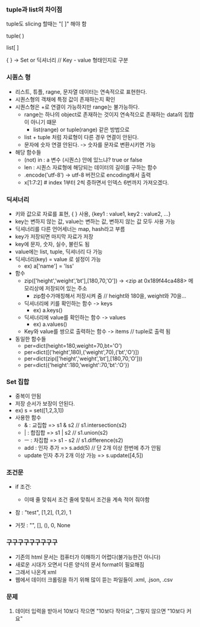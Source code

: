 ### tuple과 list의 차이점

tuple도 slicing 할때는 "[ ]" 해야 함

tuple( )

list[ ] 

{ } -> Set or 딕셔너리  // Key - value 형태인지로 구분



### 시퀀스 형

 * 리스트, 튜플, ragne, 문자열 데이터는 연속적으로 표현한다.
 * 시퀀스형의 객채에 특정 값이 존재하는지 확인
 * 시퀀스형은 +로 연결이 가능하지만 range는 불가능하다.
    * range는 하나의 object로 존재하는 것이지 연속적으로 존재하는 data의 집합이 아니기 떄문
       * list(range) or tuple(range) 같은 방법으로 
   * list + tuple 처럼 자료형이 다른 경우 연결이 안된다.
   * 문자에 숫자 연결 안된다. -> 숫자를 문자로 변환시키면 가능
 * 해당 함수들
    * (not) in :  a 변수 (시퀀스) 안에 있느냐? true or false
    * len : 시퀀스 자료형에 해당되는 데이터의 길이를 구하는 함수
    * .encode('utf-8') -> utf-8 버전으로 encoding해서 출력
    * x[1:7:2] # index 1부터 2씩 증하면서 인덱스 6번까지 가져오겠다.



### 딕셔너리

* 키와 값으로 자료를 표현, {  } 사용, {key1 : value1, key2 : value2, ...}
* key는 변하지 않는 값, value는 변하는 값, 변하지 않는 값 모두 사용 가능
* 딕셔너리를 다른 언어세너는 map, hash라고 부름
* key가 저장되면 마지막 자료가 저장
* key에 문자, 숫자, 실수, 불린도 됨
* value에는 list, tuple, 딕셔너리 다 가능
* 딕셔너리(key) = value 로 설정이 가능 
  * ex) a['name'] = 'lss'
* 함수
  * zip(['height','weight','bt'],[180,70,'O']) -> <zip at 0x189f44ca488> 메모리상에 저장되어 있는 주소
    * zip함수가매칭해서 저장시켜 줌 // height와 180을,  weight와 70을...
  * 딕셔너리에 키를 확인하는 함수 -> keys
    * ex) a.keys()
  * 딕셔너리에 value를 확인하는 함수 -> values
    * ex) a.values()
  * Key와 value를 쌍으로 출력하는 함수 -> items // tuple로 출력 됨
* 동일한 함수들
  * per=dict(height=180,weight=70,bt='O')
  * per=dict([('height',180),('weight',70),('bt','O')])
  * per=dict(zip(['height','weight','bt'],[180,70,'O']))
  * per=dict({'height':180,'weight':70,'bt':'O'})



### Set 집합

* 중복이 안됨
* 저장 순서가 보장이 안된다.
* ex) s = set([1,2,3,1])
* 사용한 함수
  * & : 교집합 => s1 & s2  // s1.intersection(s2)
  * | : 합집합 => s1 | s2 //  s1.union(s2)
  * ㅡ : 차집합 => s1 - s2 // s1.difference(s2)
  * add : 인자 추가 => s.add(5) // 단 2개 이상 한번에 추가 안됨
  * update 인자 추가 2개 이상 가능 => s.update([4,5])



### 조건문

* if 조건:

  * 이때 줄 맞춰서 조건 줄에 맞춰서 조건을 계속 적어 줘야함
* 참 : "test", [1,2], (1,2), 1
* 거짓 : "", [], (), 0, None



### 구구구구구구구구구

* 기존의 html 문서는 컴퓨터가 이해하기 어렵다(불가능한건 아니다)
* 새로운 시대가 오면서 다른 양식의 문서 format이 필요해짐
* 그래서 나온게 xml
* 웹에서 데이터 크롤링을 하기 위해 많이 뜯는 파일들이 .xml, .json, .csv 



### 문제

1. 데이터 입력을 받아서 10보다 작으면 "10보다 작아요", 그렇지 않으면 "10보다 커요"